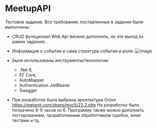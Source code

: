 # MeetupAPI
Тестовое задание.
Все требования, поставленные в задании были выполнены:
- CRUD функционал Web Api (можно дополнить, но это выход из рамок задания).
- Информация о событии и сама структура события и роли:
![image](https://user-images.githubusercontent.com/57326631/204937923-67aebabb-1aeb-4550-b4e9-cb3917d3c05c.png)

- Были использованы инструменты/технологии:
  - .Net 6,
  - EF Core,
  - AutoMapper
  - Authentication JwtBearer
  - Swagger

- При разработке была выбрана архитектура Onion https://metanit.com/sharp/mvc5/23.2.php 
На разработку было потрачено 8-9 часов из 6.
Программу также можно дополнить логгированием, проработанным обработчиком ошибок, юнит тестами и тд.

